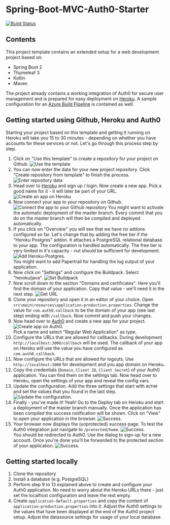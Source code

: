 # Spring-Boot-MVC-Auth0-Starter

[![Build Status](https://dev.azure.com/huddeldaddel/huddeldaddel/_apis/build/status/huddeldaddel.mobbing-journal?branchName=master)](https://dev.azure.com/huddeldaddel/huddeldaddel/_build/latest?definitionId=4&branchName=master) 

## Contents

This project template contains an extended setup for a web development project based on:

*   Spring Boot 2
*   Thymeleaf 3
*   Kotlin
*   Maven

The project already contains a working integration of Auth0 for secure user management and is prepared for easy deployment on [Heroku](https://www.heroku.com). A sample configuration for an [Azure Build Pipeline](https://azure.microsoft.com/en-en/services/devops/pipelines/) is contained as well.

## Getting started using Github, Heroku and Auth0

Starting your project based on this template and getting it running on Heroku will take you 15 to 30 minutes - depending on whether you have accounts for these services or not. Let's go through this process step by step.

1. Click on "Use this template" to create a repository for your project on Github. 
   ![Use the template](documentation/01-use-template.png)
2. You can now enter the data for your new project repository. Click "Create repository from template" to finish the process.
   ![Enter repository data](documentation/02-create-new-repository.png)
3. Head over to [Heroku](https://heroku.com) and sign up / login. Now create a new app. Pick a good name for it - it will later be part of your URL.
   ![Create an app on Heroku](documentation/03-create-heroku-app.png)
4. Now connect your app to your repository on Github. 
   ![Connect the app to your Github repository](documentation/04-connect-github.png)
   You might want to activate the automatic deployment of the master branch. Every commit that you do on the master branch will then be compiled and deployed automatically.
5. If you click on "Overview" you will see that we have no addons configured so far. 
   Let's change that by adding the free tier if the "Heroku Postgres" addon. It attaches a PostgreSQL relational database to your app. The configuration is handled automatically. The free tier is very limited in it's capacity - nut should be sufficient for development.
   ![Add Heroku-Postgres](documentation/06-postgresql-addon.png).  
   You might want to add Papertrail for handling the log output of your application.
6. Now click on "Settings" and configure the Buildpack. Select "heroku/java".
   ![Set Buildpack](documentation/08-add-buildpack.png)
7. Now scroll down to the section "Domains and certificates". Here you'll find the domain of your application. Copy that value - we'll need it in the next step.
   ![Get URL](documentation/09-get-domain.png)
8. Clone your repository and open it in an editor of your choice. Open 
   `src\main\resources\application-production.properties`. Change the value for `com.auth0.callback`
   to be the domain of your app (see last step) ending with `/callback`. Now commit and push your changes.
9. Now head over to [Auth0](https://auth0.com) and create a new app for your project.
   ![Create app on Auth0](documentation/11-create-auth0-app.png).  
   Pick a name and select "Regular Web Application" as type.
10. Configure the URLs that are allowed for callbacks. During development 
    `http://localhost:3000/callback` will be used. The callback of your app on Heroku will use the
    value you have configured as `com.auth0.callback`.
11. Now configure the URLs that are allowed for logouts. 
    Use `http://localhost:3000` for development and you app domain on Heroku.
12. Copy the credentials (`Domain`, `Client ID`, `Client Secret`) of your Auth0 application.
    You can find them on the settings tab. Now head over to Heroku, open the settings of your app 
    and reveal the config vars.
13. Update the configuration. Add the three settings that start with `AUTH0` and set the values 
    that you found in the last step.
    ![Update the configuration](documentation/17-configure-config-vars-2.png).
14. Finally - you've made it! Yeah! Go to the Deploy tab on Heroku and start a deployment of the
    master branch manually. Once the application has been compiled the success notification will be shown. Click on "View" to open your application in the browser.
    ![Success](documentation/19-success.png).
15. Your browser now displays the (unprotected) success page. To test the Auth0 integration just
    navigate to `/protected/home`.
    ![Success](documentation/20-protected-url.png).  
    You should be redirected to Auth0. Use the dialog to sign-up for a new account. Once you're done you'll be forwarded to the protected section of your application.
    ![Success](documentation/21-finished.png).

## Getting started locally

1.   Clone the repository
2.   Install a database (e.g. PostgreSQL)
3.   Perform step 9 to 13 explained above to create and configure your Auth0 application. No need to worry about the Heroku URLs there - just set the localhost configuration and leave the rest empty.
4.   Create `application-default.properties` and copy the content of 
     `application-production.properties` into it. Adjust the Auth0 settings to the values that have
     been displayed at the end of the Auth0 project setup. Adjust the datasource settings for usage
     of your local database.
